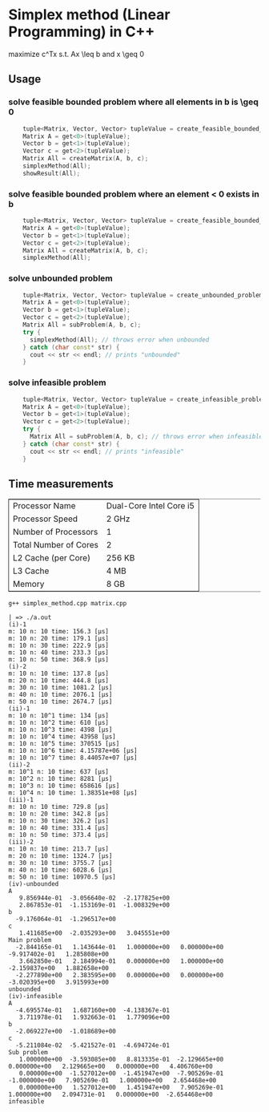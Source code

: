 # Simplex method (Linear Programming) in C++

maximize c^Tx s.t. Ax \leq b and x \geq 0

## Usage

### solve feasible bounded problem where all elements in b is \geq 0


```c++
    tuple<Matrix, Vector, Vector> tupleValue = create_feasible_bounded_problem(2, 3, true); // A is 2*3 matrix
    Matrix A = get<0>(tupleValue);
    Vector b = get<1>(tupleValue);
    Vector c = get<2>(tupleValue);
    Matrix All = createMatrix(A, b, c);
    simplexMethod(All);
    showResult(All);
```

### solve feasible bounded problem where an element < 0 exists in b

```c++
    tuple<Matrix, Vector, Vector> tupleValue = create_feasible_bounded_problem(2, 3, false);
    Matrix A = get<0>(tupleValue);
    Vector b = get<1>(tupleValue);
    Vector c = get<2>(tupleValue);
    Matrix All = createMatrix(A, b, c);
    simplexMethod(All);

```


### solve unbounded problem

```c++
    tuple<Matrix, Vector, Vector> tupleValue = create_unbounded_problem(2, 3);
    Matrix A = get<0>(tupleValue);
    Vector b = get<1>(tupleValue);
    Vector c = get<2>(tupleValue);
    Matrix All = subProblem(A, b, c);
    try {
      simplexMethod(All); // throws error when unbounded
    } catch (char const* str) {
      cout << str << endl; // prints "unbounded"
    }
```

### solve infeasible problem

```c++
    tuple<Matrix, Vector, Vector> tupleValue = create_infeasible_problem(2, 3);
    Matrix A = get<0>(tupleValue);
    Vector b = get<1>(tupleValue);
    Vector c = get<2>(tupleValue);
    try {
      Matrix All = subProblem(A, b, c); // throws error when infeasible
    } catch (char const* str) {
      cout << str << endl; // prints "infeasible"
    }
```


## Time measurements

<table border="2" cellspacing="0" cellpadding="6" rules="groups" frame="hsides">
<colgroup>
<col  class="org-left" />

<col  class="org-left" />
</colgroup>
<tbody>
<tr>
<td class="org-left">Processor Name</td>
<td class="org-left">Dual-Core Intel Core i5</td>
</tr>
<tr>
<td class="org-left">Processor Speed</td>
<td class="org-left">2 GHz</td>
</tr>
<tr>
<td class="org-left">Number of Processors</td>
<td class="org-left">1</td>
</tr>
<tr>
<td class="org-left">Total Number of Cores</td>
<td class="org-left">2</td>
</tr>
<tr>
<td class="org-left">L2 Cache (per Core)</td>
<td class="org-left">256 KB</td>
</tr>
<tr>
<td class="org-left">L3 Cache</td>
<td class="org-left">4 MB</td>
</tr>
<tr>
<td class="org-left">Memory</td>
<td class="org-left">8 GB</td>
</tr>
</tbody>
</table>


```shell
g++ simplex_method.cpp matrix.cpp
```

```
| => ./a.out
(i)-1
m: 10 n: 10 time: 156.3 [μs]
m: 10 n: 20 time: 179.1 [μs]
m: 10 n: 30 time: 222.9 [μs]
m: 10 n: 40 time: 233.3 [μs]
m: 10 n: 50 time: 368.9 [μs]
(i)-2
m: 10 n: 10 time: 137.8 [μs]
m: 20 n: 10 time: 444.8 [μs]
m: 30 n: 10 time: 1081.2 [μs]
m: 40 n: 10 time: 2076.1 [μs]
m: 50 n: 10 time: 2674.7 [μs]
(ii)-1
m: 10 n: 10^1 time: 134 [μs]
m: 10 n: 10^2 time: 610 [μs]
m: 10 n: 10^3 time: 4398 [μs]
m: 10 n: 10^4 time: 43958 [μs]
m: 10 n: 10^5 time: 370515 [μs]
m: 10 n: 10^6 time: 4.15787e+06 [μs]
m: 10 n: 10^7 time: 8.44057e+07 [μs]
(ii)-2
m: 10^1 n: 10 time: 637 [μs]
m: 10^2 n: 10 time: 8281 [μs]
m: 10^3 n: 10 time: 658616 [μs]
m: 10^4 n: 10 time: 1.38351e+08 [μs]
(iii)-1
m: 10 n: 10 time: 729.8 [μs]
m: 10 n: 20 time: 342.8 [μs]
m: 10 n: 30 time: 326.2 [μs]
m: 10 n: 40 time: 331.4 [μs]
m: 10 n: 50 time: 373.4 [μs]
(iii)-2
m: 10 n: 10 time: 213.7 [μs]
m: 20 n: 10 time: 1324.7 [μs]
m: 30 n: 10 time: 3755.7 [μs]
m: 40 n: 10 time: 6028.6 [μs]
m: 50 n: 10 time: 10970.5 [μs]
(iv)-unbounded
A
   9.856944e-01  -3.056640e-02  -2.177825e+00
   2.867853e-01  -1.153169e-01  -1.008329e+00
b
  -9.176064e-01  -1.296517e+00
c
   1.411685e+00  -2.035293e+00   3.045551e+00
Main problem
  -2.844165e-01   1.143644e-01   1.000000e+00   0.000000e+00  -9.917402e-01   1.285808e+00
   3.662850e-01   2.184994e-01   0.000000e+00   1.000000e+00  -2.159837e+00   1.882658e+00
  -2.277890e+00   2.383595e+00   0.000000e+00   0.000000e+00  -3.020395e+00   3.915993e+00
unbounded
(iv)-infeasible
A
  -4.695574e-01   1.687160e+00  -4.138367e-01
   3.711978e-01   1.932663e-01   1.779096e+00
b
  -2.069227e+00  -1.018689e+00
c
  -5.211084e-02  -5.421527e-01  -4.694724e-01
Sub problem
   1.000000e+00  -3.593085e+00   8.813335e-01  -2.129665e+00   0.000000e+00   2.129665e+00   0.000000e+00   4.406760e+00
   0.000000e+00  -1.527012e+00  -1.451947e+00  -7.905269e-01  -1.000000e+00   7.905269e-01   1.000000e+00   2.654468e+00
   0.000000e+00   1.527012e+00   1.451947e+00   7.905269e-01   1.000000e+00   2.094731e-01   0.000000e+00  -2.654468e+00
infeasible
```
